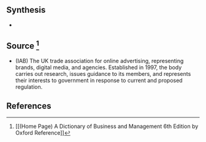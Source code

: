 ## Synthesis
- 
## Source [^1]
- (IAB) The UK trade association for online advertising, representing brands, digital media, and agencies. Established in 1997, the body carries out research, issues guidance to its members, and represents their interests to government in response to current and proposed regulation.
## References

[^1]: [[(Home Page) A Dictionary of Business and Management 6th Edition by Oxford Reference]]